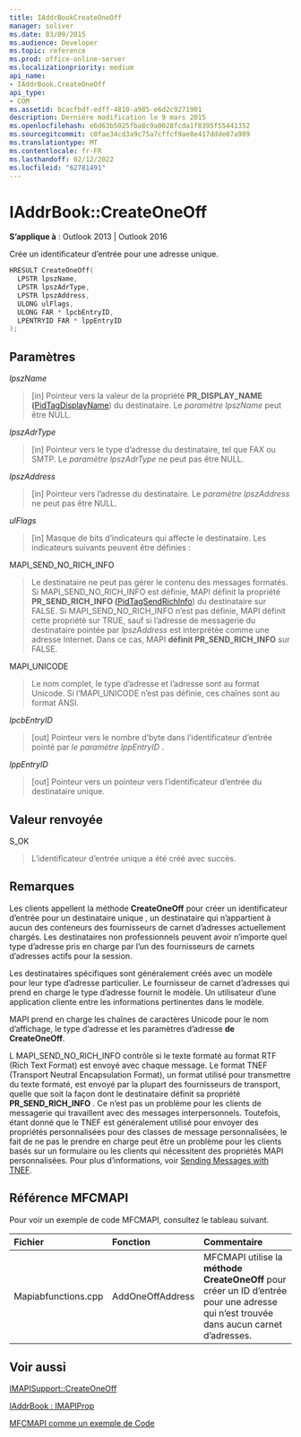 ```yaml
---
title: IAddrBookCreateOneOff
manager: soliver
ms.date: 03/09/2015
ms.audience: Developer
ms.topic: reference
ms.prod: office-online-server
ms.localizationpriority: medium
api_name:
- IAddrBook.CreateOneOff
api_type:
- COM
ms.assetid: bcacfbdf-edff-4810-a985-e6d2c9271901
description: Dernière modification le 9 mars 2015
ms.openlocfilehash: e6d63b5025fba8c9a0028fcda1f8395f55441352
ms.sourcegitcommit: c0fae34cd3a9c75a7cffcf9ae8e417ddde07a989
ms.translationtype: MT
ms.contentlocale: fr-FR
ms.lasthandoff: 02/12/2022
ms.locfileid: "62781491"
---
```

# <a name="iaddrbookcreateoneoff"></a>IAddrBook::CreateOneOff

  
  
**S’applique à** : Outlook 2013 | Outlook 2016 
  
Crée un identificateur d’entrée pour une adresse unique.
  
```cpp
HRESULT CreateOneOff(
  LPSTR lpszName,
  LPSTR lpszAdrType,
  LPSTR lpszAddress,
  ULONG ulFlags,
  ULONG FAR * lpcbEntryID,
  LPENTRYID FAR * lppEntryID
);
```

## <a name="parameters"></a>Paramètres

 _lpszName_
  
> [in] Pointeur vers la valeur de la propriété **PR_DISPLAY_NAME (**[PidTagDisplayName](pidtagdisplayname-canonical-property.md)) du destinataire. Le  _paramètre lpszName_ peut être NULL. 
    
 _lpszAdrType_
  
> [in] Pointeur vers le type d’adresse du destinataire, tel que FAX ou SMTP. Le  _paramètre lpszAdrType_ ne peut pas être NULL. 
    
 _lpszAddress_
  
> [in] Pointeur vers l’adresse du destinataire. Le  _paramètre lpszAddress_ ne peut pas être NULL. 
    
 _ulFlags_
  
> [in] Masque de bits d’indicateurs qui affecte le destinataire. Les indicateurs suivants peuvent être définies :
    
MAPI_SEND_NO_RICH_INFO 
  
> Le destinataire ne peut pas gérer le contenu des messages formatés. Si MAPI_SEND_NO_RICH_INFO est définie, MAPI définit la propriété **PR_SEND_RICH_INFO (**[PidTagSendRichInfo](pidtagsendrichinfo-canonical-property.md)) du destinataire sur FALSE. Si MAPI_SEND_NO_RICH_INFO n’est pas définie, MAPI définit cette propriété sur TRUE, sauf si l’adresse de messagerie du destinataire pointée par  _lpszAddress_ est interprétée comme une adresse Internet. Dans ce cas, MAPI **définit PR_SEND_RICH_INFO** sur FALSE. 
    
MAPI_UNICODE 
  
> Le nom complet, le type d’adresse et l’adresse sont au format Unicode. Si l’MAPI_UNICODE n’est pas définie, ces chaînes sont au format ANSI.
    
 _lpcbEntryID_
  
> [out] Pointeur vers le nombre d’byte dans l’identificateur d’entrée pointé par  _le paramètre lppEntryID_ . 
    
 _lppEntryID_
  
> [out] Pointeur vers un pointeur vers l’identificateur d’entrée du destinataire unique.
    
## <a name="return-value"></a>Valeur renvoyée

S_OK 
  
> L’identificateur d’entrée unique a été créé avec succès.
    
## <a name="remarks"></a>Remarques

Les clients appellent la méthode **CreateOneOff** pour créer un identificateur d’entrée pour un destinataire unique , un destinataire qui n’appartient à aucun des conteneurs des fournisseurs de carnet d’adresses actuellement chargés. Les destinataires non professionnels peuvent avoir n’importe quel type d’adresse pris en charge par l’un des fournisseurs de carnets d’adresses actifs pour la session. 
  
Les destinataires spécifiques sont généralement créés avec un modèle pour leur type d’adresse particulier. Le fournisseur de carnet d’adresses qui prend en charge le type d’adresse fournit le modèle. Un utilisateur d’une application cliente entre les informations pertinentes dans le modèle.
  
MAPI prend en charge les chaînes de caractères Unicode pour le nom d’affichage, le type d’adresse et les paramètres d’adresse **de CreateOneOff**.
  
L MAPI_SEND_NO_RICH_INFO contrôle si le texte formaté au format RTF (Rich Text Format) est envoyé avec chaque message. Le format TNEF (Transport Neutral Encapsulation Format), un format utilisé pour transmettre du texte formaté, est envoyé par la plupart des fournisseurs de transport, quelle que soit la façon dont le destinataire définit sa propriété **PR_SEND_RICH_INFO** . Ce n’est pas un problème pour les clients de messagerie qui travaillent avec des messages interpersonnels. Toutefois, étant donné que le TNEF est généralement utilisé pour envoyer des propriétés personnalisées pour des classes de message personnalisées, le fait de ne pas le prendre en charge peut être un problème pour les clients basés sur un formulaire ou les clients qui nécessitent des propriétés MAPI personnalisées. Pour plus d’informations, voir [Sending Messages with TNEF](sending-messages-with-tnef.md).
  
## <a name="mfcmapi-reference"></a>Référence MFCMAPI

Pour voir un exemple de code MFCMAPI, consultez le tableau suivant.
  
|**Fichier**|**Fonction**|**Commentaire**|
|:-----|:-----|:-----|
|Mapiabfunctions.cpp  <br/> |AddOneOffAddress  <br/> |MFCMAPI utilise la **méthode CreateOneOff** pour créer un ID d’entrée pour une adresse qui n’est trouvée dans aucun carnet d’adresses. |
   
## <a name="see-also"></a>Voir aussi



[IMAPISupport::CreateOneOff](imapisupport-createoneoff.md)
  
[IAddrBook : IMAPIProp](iaddrbookimapiprop.md)


[MFCMAPI comme un exemple de Code](mfcmapi-as-a-code-sample.md)

